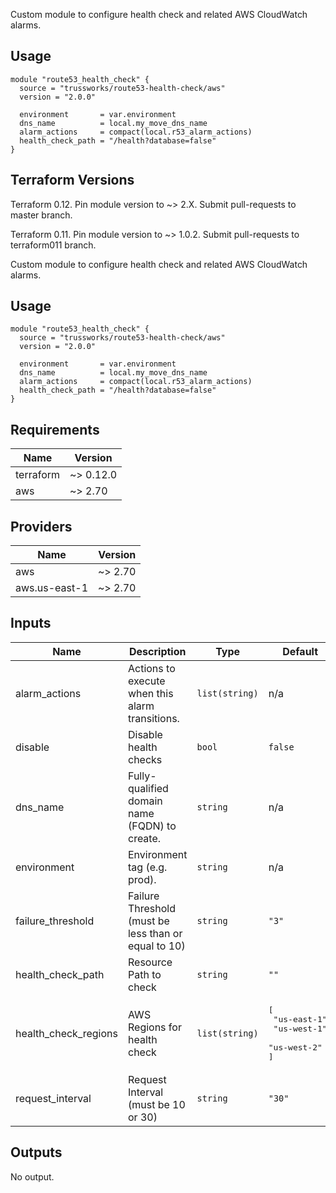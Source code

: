 Custom module to configure health check and related AWS CloudWatch alarms.

## Usage

```hcl
module "route53_health_check" {
  source = "trussworks/route53-health-check/aws"
  version = "2.0.0"

  environment       = var.environment
  dns_name          = local.my_move_dns_name
  alarm_actions     = compact(local.r53_alarm_actions)
  health_check_path = "/health?database=false"
}
```

## Terraform Versions

Terraform 0.12. Pin module version to ~> 2.X. Submit pull-requests to master branch.

Terraform 0.11. Pin module version to ~> 1.0.2. Submit pull-requests to terraform011 branch.

<!-- BEGINNING OF PRE-COMMIT-TERRAFORM DOCS HOOK -->
Custom module to configure health check and related AWS CloudWatch alarms.

## Usage

```hcl
module "route53_health_check" {
  source = "trussworks/route53-health-check/aws"
  version = "2.0.0"

  environment       = var.environment
  dns_name          = local.my_move_dns_name
  alarm_actions     = compact(local.r53_alarm_actions)
  health_check_path = "/health?database=false"
}
```

## Requirements

| Name | Version |
|------|---------|
| terraform | ~> 0.12.0 |
| aws | ~> 2.70 |

## Providers

| Name | Version |
|------|---------|
| aws | ~> 2.70 |
| aws.us-east-1 | ~> 2.70 |

## Inputs

| Name | Description | Type | Default | Required |
|------|-------------|------|---------|:--------:|
| alarm\_actions | Actions to execute when this alarm transitions. | `list(string)` | n/a | yes |
| disable | Disable health checks | `bool` | `false` | no |
| dns\_name | Fully-qualified domain name (FQDN) to create. | `string` | n/a | yes |
| environment | Environment tag (e.g. prod). | `string` | n/a | yes |
| failure\_threshold | Failure Threshold (must be less than or equal to 10) | `string` | `"3"` | no |
| health\_check\_path | Resource Path to check | `string` | `""` | no |
| health\_check\_regions | AWS Regions for health check | `list(string)` | <pre>[<br>  "us-east-1",<br>  "us-west-1",<br>  "us-west-2"<br>]</pre> | no |
| request\_interval | Request Interval (must be 10 or 30) | `string` | `"30"` | no |

## Outputs

No output.

<!-- END OF PRE-COMMIT-TERRAFORM DOCS HOOK -->
